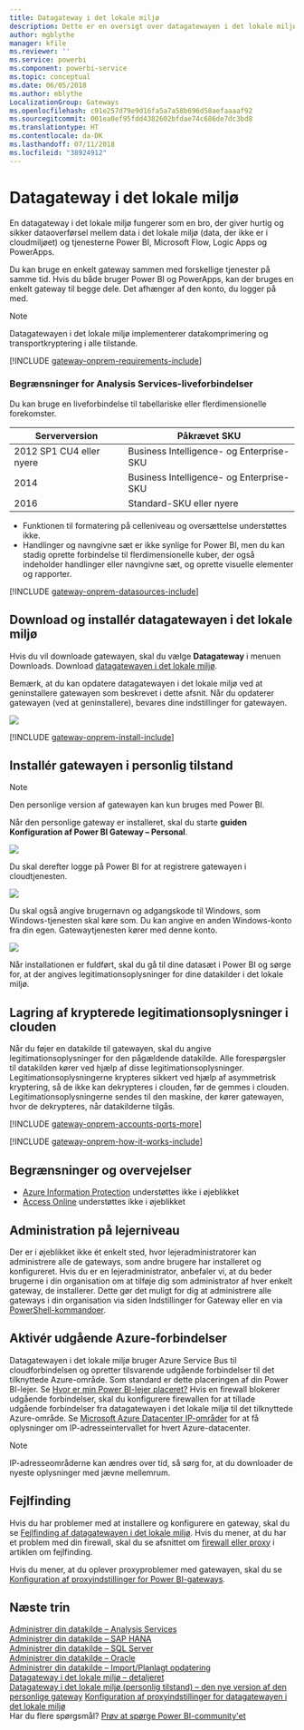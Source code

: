 ```yaml
---
title: Datagateway i det lokale miljø
description: Dette er en oversigt over datagatewayen i det lokale miljø til Power BI. Du kan bruge denne gateway til at arbejde med DirectQuery-datakilder. Du kan også bruge denne gateway til at opdatere clouddatasæt med data i det lokale miljø.
author: mgblythe
manager: kfile
ms.reviewer: ''
ms.service: powerbi
ms.component: powerbi-service
ms.topic: conceptual
ms.date: 06/05/2018
ms.author: mblythe
LocalizationGroup: Gateways
ms.openlocfilehash: c91e257d79e9d16fa5a7a58b696d58aefaaaaf92
ms.sourcegitcommit: 001ea0ef95fdd4382602bfdae74c686de7dc3bd8
ms.translationtype: HT
ms.contentlocale: da-DK
ms.lasthandoff: 07/11/2018
ms.locfileid: "38924912"
---
```

# <a name="on-premises-data-gateway"></a>Datagateway i det lokale miljø

En datagateway i det lokale miljø fungerer som en bro, der giver hurtig og sikker dataoverførsel mellem data i det lokale miljø (data, der ikke er i cloudmiljøet) og tjenesterne Power BI, Microsoft Flow, Logic Apps og PowerApps.

Du kan bruge en enkelt gateway sammen med forskellige tjenester på samme tid. Hvis du både bruger Power BI og PowerApps, kan der bruges en enkelt gateway til begge dele. Det afhænger af den konto, du logger på med.

> [!NOTE]
> Datagatewayen i det lokale miljø implementerer datakomprimering og transportkryptering i alle tilstande.
> 
> 

<!-- Shared Requirements Include -->
[!INCLUDE [gateway-onprem-requirements-include](./includes/gateway-onprem-requirements-include.md)]

### <a name="limitations-of-analysis-services-live-connections"></a>Begrænsninger for Analysis Services-liveforbindelser
Du kan bruge en liveforbindelse til tabellariske eller flerdimensionelle forekomster.

| **Serverversion** | **Påkrævet SKU** |
| --- | --- |
| 2012 SP1 CU4 eller nyere |Business Intelligence- og Enterprise-SKU |
| 2014 |Business Intelligence- og Enterprise-SKU |
| 2016 |Standard-SKU eller nyere |

* Funktionen til formatering på celleniveau og oversættelse understøttes ikke.
* Handlinger og navngivne sæt er ikke synlige for Power BI, men du kan stadig oprette forbindelse til flerdimensionelle kuber, der også indeholder handlinger eller navngivne sæt, og oprette visuelle elementer og rapporter.

<!-- Shared Install steps Include -->
[!INCLUDE [gateway-onprem-datasources-include](./includes/gateway-onprem-datasources-include.md)]

## <a name="download-and-install-the-on-premises-data-gateway"></a>Download og installér datagatewayen i det lokale miljø
Hvis du vil downloade gatewayen, skal du vælge **Datagateway** i menuen Downloads. Download [datagatewayen i det lokale miljø](http://go.microsoft.com/fwlink/?LinkID=820925). 

Bemærk, at du kan opdatere datagatewayen i det lokale miljø ved at geninstallere gatewayen som beskrevet i dette afsnit. Når du opdaterer gatewayen (ved at geninstallere), bevares dine indstillinger for gatewayen.

![](media/service-gateway-onprem/powerbi-download-data-gateway.png)

<!-- Shared Install steps Include -->
[!INCLUDE [gateway-onprem-install-include](./includes/gateway-onprem-install-include.md)]

## <a name="install-the-gateway-in-personal-mode"></a>Installér gatewayen i personlig tilstand
> [!NOTE]
> Den personlige version af gatewayen kan kun bruges med Power BI.


Når den personlige gateway er installeret, skal du starte **guiden Konfiguration af Power BI Gateway – Personal**.

![](media/service-gateway-onprem/personal-gateway-launch-configuration.png)

Du skal derefter logge på Power BI for at registrere gatewayen i cloudtjenesten.

![](media/service-gateway-onprem/personal-gateway-signin.png)

Du skal også angive brugernavn og adgangskode til Windows, som Windows-tjenesten skal køre som. Du kan angive en anden Windows-konto fra din egen. Gatewaytjenesten kører med denne konto.

![](media/service-gateway-onprem/personal-gateway-windows-service.png)

Når installationen er fuldført, skal du gå til dine datasæt i Power BI og sørge for, at der angives legitimationsoplysninger for dine datakilder i det lokale miljø.

<a name="credentials"></a>

## <a name="storing-encrypted-credentials-in-the-cloud"></a>Lagring af krypterede legitimationsoplysninger i clouden
Når du føjer en datakilde til gatewayen, skal du angive legitimationsoplysninger for den pågældende datakilde. Alle forespørgsler til datakilden kører ved hjælp af disse legitimationsoplysninger. Legitimationsoplysningerne krypteres sikkert ved hjælp af asymmetrisk kryptering, så de ikke kan dekrypteres i clouden, før de gemmes i clouden. Legitimationsoplysningerne sendes til den maskine, der kører gatewayen, hvor de dekrypteres, når datakilderne tilgås.

<!-- Account and Port information -->
[!INCLUDE [gateway-onprem-accounts-ports-more](./includes/gateway-onprem-accounts-ports-more.md)]

<!-- How the gateway works -->
[!INCLUDE [gateway-onprem-how-it-works-include](./includes/gateway-onprem-how-it-works-include.md)]

## <a name="limitations-and-considerations"></a>Begrænsninger og overvejelser
* [Azure Information Protection](https://docs.microsoft.com/en-us/microsoft-365/enterprise/protect-files-with-aip
) understøttes ikke i øjeblikket
* [Access Online](https://products.office.com/en-us/access) understøttes ikke i øjeblikket

## <a name="tenant-level-administration"></a>Administration på lejerniveau 

Der er i øjeblikket ikke ét enkelt sted, hvor lejeradministratorer kan administrere alle de gateways, som andre brugere har installeret og konfigureret.  Hvis du er en lejeradministrator, anbefaler vi, at du beder brugerne i din organisation om at tilføje dig som administrator af hver enkelt gateway, de installerer. Dette gør det muligt for dig at administrere alle gateways i din organisation via siden Indstillinger for Gateway eller en via [PowerShell-kommandoer](https://docs.microsoft.com/power-bi/service-gateway-high-availability-clusters#powershell-support-for-gateway-clusters). 

## <a name="enabling-outbound-azure-connections"></a>Aktivér udgående Azure-forbindelser 
Datagatewayen i det lokale miljø bruger Azure Service Bus til cloudforbindelsen og opretter tilsvarende udgående forbindelser til det tilknyttede Azure-område. Som standard er dette placeringen af din Power BI-lejer. Se [Hvor er min Power BI-lejer placeret?](https://powerbi.microsoft.com/en-us/documentation/powerbi-admin-where-is-my-tenant-located/)
Hvis en firewall blokerer udgående forbindelser, skal du konfigurere firewallen for at tillade udgående forbindelser fra datagatewayen i det lokale miljø til det tilknyttede Azure-område. Se [Microsoft Azure Datacenter IP-områder](https://www.microsoft.com/en-us/download/details.aspx?id=41653) for at få oplysninger om IP-adresseintervallet for hvert Azure-datacenter.
> [!NOTE]
> IP-adresseområderne kan ændres over tid, så sørg for, at du downloader de nyeste oplysninger med jævne mellemrum. 

## <a name="troubleshooting"></a>Fejlfinding
Hvis du har problemer med at installere og konfigurere en gateway, skal du se [Fejlfinding af datagatewayen i det lokale miljø](service-gateway-onprem-tshoot.md). Hvis du mener, at du har et problem med din firewall, skal du se afsnittet om [firewall eller proxy](service-gateway-onprem-tshoot.md#firewall-or-proxy) i artiklen om fejlfinding.

Hvis du mener, at du oplever proxyproblemer med gatewayen, skal du se [Konfiguration af proxyindstillinger for Power BI-gateways](service-gateway-proxy.md).

## <a name="next-steps"></a>Næste trin
[Administrer din datakilde – Analysis Services](service-gateway-enterprise-manage-ssas.md)  
[Administrer din datakilde – SAP HANA](service-gateway-enterprise-manage-sap.md)  
[Administrer din datakilde – SQL Server](service-gateway-enterprise-manage-sql.md)  
[Administrer din datakilde – Oracle](service-gateway-onprem-manage-oracle.md)  
[Administrer din datakilde – Import/Planlagt opdatering](service-gateway-enterprise-manage-scheduled-refresh.md)  
[Datagateway i det lokale miljø – detaljeret](service-gateway-onprem-indepth.md)  
[Datagateway i det lokale miljø (personlig tilstand) – den nye version af den personlige gateway](service-gateway-personal-mode.md)
[Konfiguration af proxyindstillinger for datagatewayen i det lokale miljø](service-gateway-proxy.md)  
Har du flere spørgsmål? [Prøv at spørge Power BI-community'et](http://community.powerbi.com/)

